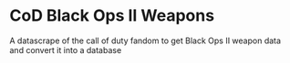 # CoD Black Ops II Weapons
 A datascrape of the call of duty fandom to get Black Ops II weapon data and convert it into a database
